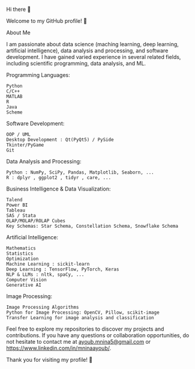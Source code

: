 Hi there 👋

Welcome to my GitHub profile! 👋

About Me

I am passionate about data science (maching learning, deep learning, artificial intelligence), data analysis and processing, and software development. I have gained varied experience in several related fields, including scientific programming, data analysis, and ML.

Programming Languages:

    Python
    C/C++
    MATLAB
    R
    Java
    Scheme

Software Development:

    OOP / UML
    Desktop Development : Qt(PyQt5) / PySide 
    Tkinter/PyGame
    Git

Data Analysis and Processing:

    Python : NumPy, SciPy, Pandas, Matplotlib, Seaborn, ...
    R : dplyr , ggplot2 , tidyr , care, ...

Business Intelligence & Data Visualization:

    Talend
    Power BI
    Tableau
    SAS / Stata
    OLAP/MOLAP/ROLAP Cubes
    Key Schemas: Star Schema, Constellation Schema, Snowflake Schema

Artificial Intelligence:

    Mathematics
    Statistics
    Optimization
    Machine Learning : sickit-learn
    Deep Learning : TensorFlow, PyTorch, Keras
    NLP & LLMs : nltk, spaCy, ...
    Computer Vision
    Generative AI

Image Processing:

    Image Processing Algorithms
    Python for Image Processing: OpenCV, Pillow, scikit-image
    Transfer Learning for image analysis and classification 

Feel free to explore my repositories to discover my projects and contributions. If you have any questions or collaboration opportunities, do not hesitate to contact me at ayoub.mnina5@gmail.com or </a>https://www.linkedin.com/in/mninaayoub/</a>.

Thank you for visiting my profile! 👋
<!--
**AyoubMNINA/AyoubMNINA** is a ✨ _special_ ✨ repository because its `README.md` (this file) appears on your GitHub profile.

Here are some ideas to get you started:

- 🔭 I’m currently working on ...
- 🌱 I’m currently learning ...
- 👯 I’m looking to collaborate on ...
- 🤔 I’m looking for help with ...
- 💬 Ask me about ...
- 📫 How to reach me: ...
- 😄 Pronouns: ...
- ⚡ Fun fact: ...
-->
